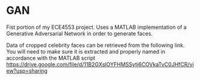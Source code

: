 # GAN
Fist portion of my ECE4553 project. Uses a MATLAB implementation of a Generative Adversarial Network in order to generate faces.

Data of cropped celebrity faces can be retrieved from the following link. You will need to make sure it is extracted and properly named in accordance with the MATLAB script 
https://drive.google.com/file/d/11B2GXslOYFHMSSytj6COVkaTvC0JHfCR/view?usp=sharing
